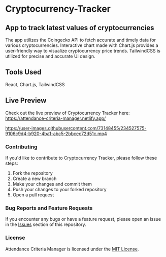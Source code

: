 # Cryptocurrency-Tracker
## App to track latest values of cryptocurrencies
The app utilizes the Coingecko API to fetch accurate and timely data for various cryptocurrencies. Interactive chart made with Chart.js provides a user-friendly way to visualize cryptocurrency price trends. TailwindCSS is utilized for precise and accurate UI design.

## Tools Used
React, Chart.js, TailwindCSS

## Live Preview
Check out the live preview of Cryptocurrency Tracker here: https://attendance-criteria-manager.netlify.app/



https://user-images.githubusercontent.com/73148455/234527575-9106c9d4-b920-4ba1-abc5-2bbcec72d51c.mp4


### Contributing
If you'd like to contribute to Cryptocurrency Tracker, please follow these steps:
1. Fork the repository
2. Create a new branch
3. Make your changes and commit them
4. Push your changes to your forked repository
5. Open a pull request

### Bug Reports and Feature Requests
If you encounter any bugs or have a feature request, please open an issue in the [Issues](https://github.com/sahilyeole/cryptocurrency-tracker/issues) section of this repository.

### License
Attendance Criteria Manager is licensed under the [MIT License](https://github.com/sahilyeole/cryptocurrency-tracker/blob/master/LICENSE).
